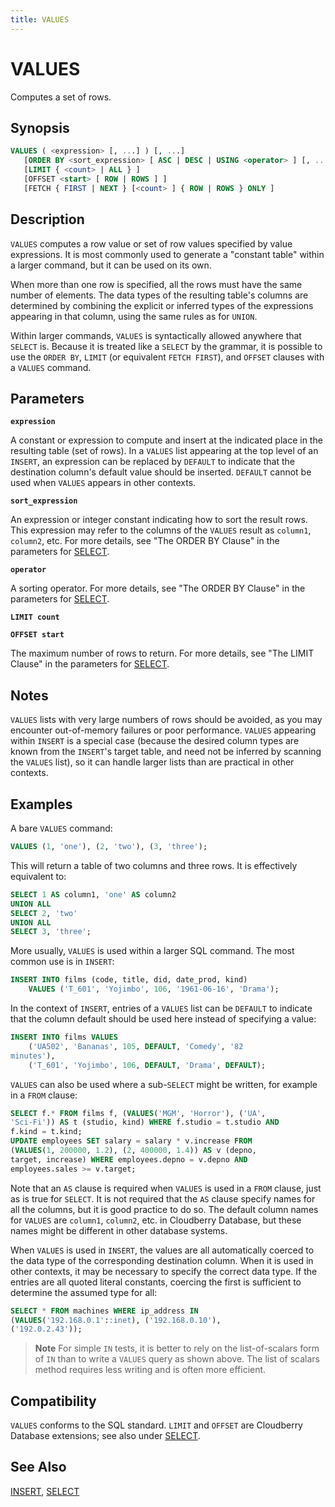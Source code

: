 ```yaml
---
title: VALUES
---
```


# VALUES

Computes a set of rows.

## Synopsis

```sql
VALUES ( <expression> [, ...] ) [, ...]
   [ORDER BY <sort_expression> [ ASC | DESC | USING <operator> ] [, ...] ]
   [LIMIT { <count> | ALL } ] 
   [OFFSET <start> [ ROW | ROWS ] ]
   [FETCH { FIRST | NEXT } [<count> ] { ROW | ROWS } ONLY ]
```

## Description

`VALUES` computes a row value or set of row values specified by value expressions. It is most commonly used to generate a "constant table" within a larger command, but it can be used on its own.

When more than one row is specified, all the rows must have the same number of elements. The data types of the resulting table's columns are determined by combining the explicit or inferred types of the expressions appearing in that column, using the same rules as for `UNION`.

Within larger commands, `VALUES` is syntactically allowed anywhere that `SELECT` is. Because it is treated like a `SELECT` by the grammar, it is possible to use the `ORDER BY`, `LIMIT` (or equivalent `FETCH FIRST`), and `OFFSET` clauses with a `VALUES` command.

## Parameters

**`expression`**

A constant or expression to compute and insert at the indicated place in the resulting table (set of rows). In a `VALUES` list appearing at the top level of an `INSERT`, an expression can be replaced by `DEFAULT` to indicate that the destination column's default value should be inserted. `DEFAULT` cannot be used when `VALUES` appears in other contexts.

**`sort_expression`**

An expression or integer constant indicating how to sort the result rows. This expression may refer to the columns of the `VALUES` result as `column1`, `column2`, etc. For more details, see "The ORDER BY Clause" in the parameters for [SELECT](/docs/sql-stmts/sql-stmt-select.md).

**`operator`**

A sorting operator. For more details, see "The ORDER BY Clause" in the parameters for [SELECT](/docs/sql-stmts/sql-stmt-select.md).

**`LIMIT count`**

**`OFFSET start`**

The maximum number of rows to return. For more details, see "The LIMIT Clause" in the parameters for [SELECT](/docs/sql-stmts/sql-stmt-select.md).

## Notes

`VALUES` lists with very large numbers of rows should be avoided, as you may encounter out-of-memory failures or poor performance. `VALUES` appearing within `INSERT` is a special case (because the desired column types are known from the `INSERT`'s target table, and need not be inferred by scanning the `VALUES` list), so it can handle larger lists than are practical in other contexts.

## Examples

A bare `VALUES` command:

```sql
VALUES (1, 'one'), (2, 'two'), (3, 'three');
```

This will return a table of two columns and three rows. It is effectively equivalent to:

```sql
SELECT 1 AS column1, 'one' AS column2
UNION ALL
SELECT 2, 'two'
UNION ALL
SELECT 3, 'three';
```

More usually, `VALUES` is used within a larger SQL command. The most common use is in `INSERT`:

```sql
INSERT INTO films (code, title, did, date_prod, kind)
    VALUES ('T_601', 'Yojimbo', 106, '1961-06-16', 'Drama');
```

In the context of `INSERT`, entries of a `VALUES` list can be `DEFAULT` to indicate that the column default should be used here instead of specifying a value:

```sql
INSERT INTO films VALUES
    ('UA502', 'Bananas', 105, DEFAULT, 'Comedy', '82 
minutes'),
    ('T_601', 'Yojimbo', 106, DEFAULT, 'Drama', DEFAULT);
```

`VALUES` can also be used where a sub-`SELECT` might be written, for example in a `FROM` clause:

```sql
SELECT f.* FROM films f, (VALUES('MGM', 'Horror'), ('UA', 
'Sci-Fi')) AS t (studio, kind) WHERE f.studio = t.studio AND 
f.kind = t.kind;
UPDATE employees SET salary = salary * v.increase FROM 
(VALUES(1, 200000, 1.2), (2, 400000, 1.4)) AS v (depno, 
target, increase) WHERE employees.depno = v.depno AND 
employees.sales >= v.target;
```

Note that an `AS` clause is required when `VALUES` is used in a `FROM` clause, just as is true for `SELECT`. It is not required that the `AS` clause specify names for all the columns, but it is good practice to do so. The default column names for `VALUES` are `column1`, `column2`, etc. in Cloudberry Database, but these names might be different in other database systems.

When `VALUES` is used in `INSERT`, the values are all automatically coerced to the data type of the corresponding destination column. When it is used in other contexts, it may be necessary to specify the correct data type. If the entries are all quoted literal constants, coercing the first is sufficient to determine the assumed type for all:

```sql
SELECT * FROM machines WHERE ip_address IN 
(VALUES('192.168.0.1'::inet), ('192.168.0.10'), 
('192.0.2.43'));
```

> **Note** For simple `IN` tests, it is better to rely on the list-of-scalars form of `IN` than to write a `VALUES` query as shown above. The list of scalars method requires less writing and is often more efficient.

## Compatibility

`VALUES` conforms to the SQL standard. `LIMIT` and `OFFSET` are Cloudberry Database extensions; see also under [SELECT](/docs/sql-stmts/sql-stmt-select.md).

## See Also

[INSERT](/docs/sql-stmts/sql-stmt-insert.md), [SELECT](/docs/sql-stmts/sql-stmt-select.md)
